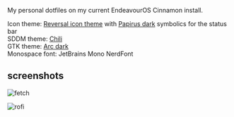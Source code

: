 My personal dotfiles on my current EndeavourOS Cinnamon install.

Icon theme: [Reversal icon theme](https://www.opendesktop.org/s/Gnome/p/1340791/) with [Papirus dark](https://www.opendesktop.org/p/1166289) symbolics for the status bar <br>
SDDM theme: [Chili](https://www.opendesktop.org/p/1240784) <br>
GTK theme: [Arc dark](https://github.com/jnsh/arc-theme) <br>
Monospace font: JetBrains Mono NerdFont

## screenshots
![fetch](https://github.com/user-attachments/assets/6162bcbc-25bd-475d-a83c-68f03c70f2ce)

![rofi](https://github.com/user-attachments/assets/dbf54d9d-73a8-49f6-aaf6-8f3a9f3796c4)
